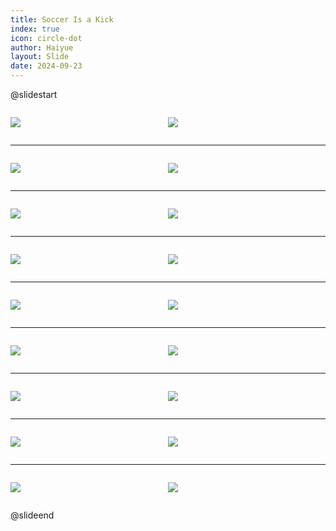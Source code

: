 ```yaml
---
title: Soccer Is a Kick
index: true
icon: circle-dot
author: Haiyue
layout: Slide
date: 2024-09-23
---
```

 
@slidestart

<div style="display:flex">
<div style="flex:1">

![](/reading/english/Level-K/Soccer%20Is%20a%20Kick/001.webp)
</div>
<div style="flex:1">

![](/reading/english/Level-K/Soccer%20Is%20a%20Kick/002.webp)
</div>
</div>

---

<div style="display:flex">
<div style="flex:1">

![](/reading/english/Level-K/Soccer%20Is%20a%20Kick/003.webp)
</div>
<div style="flex:1">

![](/reading/english/Level-K/Soccer%20Is%20a%20Kick/004.webp)
</div>
</div>

---

<div style="display:flex">
<div style="flex:1">

![](/reading/english/Level-K/Soccer%20Is%20a%20Kick/005.webp)
</div>
<div style="flex:1">

![](/reading/english/Level-K/Soccer%20Is%20a%20Kick/006.webp)
</div>
</div>

---

<div style="display:flex">
<div style="flex:1">

![](/reading/english/Level-K/Soccer%20Is%20a%20Kick/007.webp)
</div>
<div style="flex:1">

![](/reading/english/Level-K/Soccer%20Is%20a%20Kick/008.webp)
</div>
</div>

---

<div style="display:flex">
<div style="flex:1">

![](/reading/english/Level-K/Soccer%20Is%20a%20Kick/009.webp)
</div>
<div style="flex:1">

![](/reading/english/Level-K/Soccer%20Is%20a%20Kick/010.webp)
</div>
</div>

---

<div style="display:flex">
<div style="flex:1">

![](/reading/english/Level-K/Soccer%20Is%20a%20Kick/011.webp)
</div>
<div style="flex:1">

![](/reading/english/Level-K/Soccer%20Is%20a%20Kick/012.webp)
</div>
</div>

---

<div style="display:flex">
<div style="flex:1">

![](/reading/english/Level-K/Soccer%20Is%20a%20Kick/013.webp)
</div>
<div style="flex:1">

![](/reading/english/Level-K/Soccer%20Is%20a%20Kick/014.webp)
</div>
</div>

---

<div style="display:flex">
<div style="flex:1">

![](/reading/english/Level-K/Soccer%20Is%20a%20Kick/015.webp)
</div>
<div style="flex:1">

![](/reading/english/Level-K/Soccer%20Is%20a%20Kick/016.webp)
</div>
</div>

---

<div style="display:flex">
<div style="flex:1">

![](/reading/english/Level-K/Soccer%20Is%20a%20Kick/017.webp)
</div>
<div style="flex:1">

![](/reading/english/Level-K/Soccer%20Is%20a%20Kick/018.webp)
</div>
</div>

@slideend